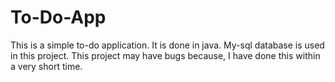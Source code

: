 # To-Do-App
This is a simple to-do application. It is done in java. My-sql database is used in this project. This project may have bugs because, I have done this within a very short time.
